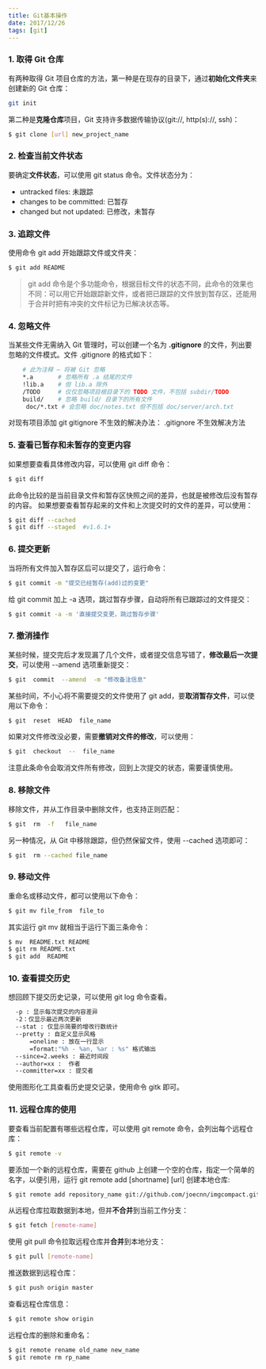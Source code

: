 ```yaml
---
title: Git基本操作
date: 2017/12/26
tags: [git]
---
```


### 1. 取得 Git 仓库 
有两种取得 Git 项目仓库的方法，第一种是在现存的目录下，通过**初始化文件夹**来创建新的 Git 仓库： 
```bash
git init 
```
 
第二种是**克隆仓库**项目，Git 支持许多数据传输协议(git://, http(s)://, ssh)： 
```bash
$ git clone [url] new_project_name
```
 
### 2. 检查当前文件状态 
要确定**文件状态**，可以使用 git status 命令。文件状态分为： 
- untracked files: 未跟踪 
- changes to be committed: 已暂存 
- changed but not updated: 已修改，未暂存 
 
### 3. 追踪文件 
使用命令 git add 开始跟踪文件或文件夹： 
```bash
$ git add README 
```

> git add 命令是个多功能命令，根据目标文件的状态不同，此命令的效果也不同：可以用它开始跟踪新文件，或者把已跟踪的文件放到暂存区，还能用于合并时把有冲突的文件标记为已解决状态等。
 
### 4. 忽略文件 
当某些文件无需纳入 Git 管理时，可以创建一个名为 **.gitignore** 的文件，列出要忽略的文件模式。文件 .gitignore 的格式如下：
```bash 
    # 此为注释 – 将被 Git 忽略 
    *.a       # 忽略所有 .a 结尾的文件 
    !lib.a    # 但 lib.a 除外 
    /TODO     # 仅仅忽略项目根目录下的 TODO 文件，不包括 subdir/TODO 
    build/    # 忽略 build/ 目录下的所有文件 
     doc/*.txt # 会忽略 doc/notes.txt 但不包括 doc/server/arch.txt 
```
 对现有项目添加 git gitignore 不生效的解决办法： .gitignore 不生效解决方法

### 5. 查看已暂存和未暂存的变更内容 
如果想要查看具体修改内容，可以使用 git diff 命令： 
```bash
$ git diff 
```
 
此命令比较的是当前目录文件和暂存区快照之间的差异，也就是被修改后没有暂存的内容。 
如果想要查看暂存起来的文件和上次提交时的文件的差异，可以使用： 
```bash
$ git diff --cached 
$ git diff --staged  #v1.6.1+
```
 
### 6. 提交更新 
当将所有文件加入暂存区后可以提交了，运行命令： 
```bash
$ git commit -m "提交已经暂存(add)过的变更" 
```
 
给 git commit 加上 -a 选项，跳过暂存步骤，自动将所有已跟踪过的文件提交： 
```bash
$ git commit -a -m '直接提交变更，跳过暂存步骤' 
```
 
### 7. 撤消操作 
某些时候，提交完后才发现漏了几个文件，或者提交信息写错了，**修改最后一次提交**，可以使用 --amend 选项重新提交： 
```bash
$ git  commit  --amend  -m "修改备注信息" 
```
 
某些时间，不小心将不需要提交的文件使用了 git add，要**取消暂存文件**，可以使用以下命令： 
```bash
$ git  reset  HEAD  file_name 
```
 
如果对文件修改没必要，需要**撤销对文件的修改**，可以使用：
```bash
$ git  checkout  --  file_name 
```

注意此条命令会取消文件所有修改，回到上次提交的状态，需要谨慎使用。 
 
### 8. 移除文件 
移除文件，并从工作目录中删除文件，也支持正则匹配： 
```bash
$ git  rm  -f   file_name 
```
 
另一种情况，从 Git 中移除跟踪，但仍然保留文件，使用 --cached 选项即可： 
```bash
$ git  rm --cached file_name
```
 
### 9. 移动文件 
重命名或移动文件，都可以使用以下命令： 
```bash
$ git mv file_from  file_to 
```
 
其实运行 git mv 就相当于运行下面三条命令： 
```bash
$ mv  README.txt README 
$ git rm README.txt 
$ git add  README  
```
 
### 10. 查看提交历史 
想回顾下提交历史记录，可以使用 git log 命令查看。 
```bash
  -p : 显示每次提交的内容差异 
  -2：仅显示最近两次更新 
  --stat : 仅显示简要的增改行数统计 
  --pretty : 自定义显示风格 
      =oneline : 放在一行显示 
      =format:"%h - %an, %ar : %s" 格式输出 
  --since=2.weeks : 最近时间段 
  --author=xx :  作者 
  --committer=xx : 提交者 
```
使用图形化工具查看历史提交记录，使用命令 gitk 即可。 
 
### 11. 远程仓库的使用 
要查看当前配置有哪些远程仓库，可以使用 git remote 命令，会列出每个远程仓库： 
```bash
$ git remote -v 
```

要添加一个新的远程仓库，需要在 github 上创建一个空的仓库，指定一个简单的名字，以便引用，运行 git remote add [shortname] [url] 创建本地仓库: 
```bash
$ git remote add repository_name git://github.com/joecnn/imgcompact.git 
```
 
从远程仓库拉取数据到本地，但并**不合并**到当前工作分支： 
```bash
$ git fetch [remote-name] 
```
 
使用 git pull 命令拉取远程仓库并**合并**到本地分支： 
```bash
$ git pull [remote-name] 
```
 
推送数据到远程仓库： 
```bash
$ git push origin master 
```
 
查看远程仓库信息： 
```bash
$ git remote show origin
```
 
远程仓库的删除和重命名： 
```bash
$ git remote rename old_name new_name 
$ git remote rm rp_name
```